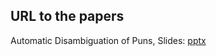 ## URL to the papers

Automatic Disambiguation of Puns, Slides: [pptx](Disambiguation%20of%20Puns.pptx)
